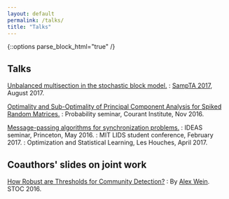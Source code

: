 ```yaml
---
layout: default
permalink: /talks/
title: "Talks"
---
```


{::options parse_block_html="true" /}

<div id="main" role="main">
<article class="wrap" itemscope itemtype="http://schema.org/Article">

## Talks

[Unbalanced multisection in the stochastic block model.](/downloads/talks/SampTA-2017.pdf)
: [SampTA 2017](https://sampta2017.ee), August 2017.

[Optimality and Sub-Optimality of Principal Component Analysis for Spiked Random Matrices.](/downloads/talks/PCA_Slides.pdf)
: Probability seminar, Courant Institute, Nov 2016.

[Message-passing algorithms for synchronization problems.](/downloads/talks/AMP_Slides.pdf)
: IDEAS seminar, Princeton, May 2016.
: MIT LIDS student conference, February 2017.
: Optimization and Statistical Learning, Les Houches, April 2017.


## Coauthors' slides on joint work

[How Robust are Thresholds for Community Detection?](/downloads/talks/co/SBM_Slides_STOC.pdf)
: By [Alex Wein](http://math.mit.edu/~awein/). STOC 2016.




</article>
</div>



